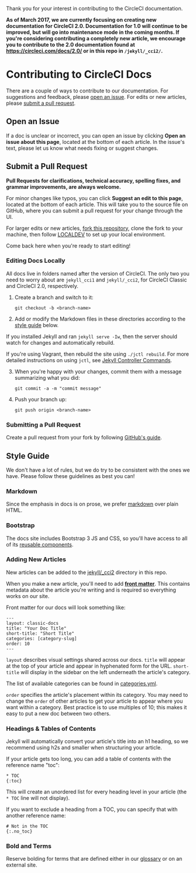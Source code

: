 Thank you for your interest in contributing to the CircleCI documentation.

**As of March 2017, we are currently focusing on creating new documentation for CircleCI 2.0. Documentation for 1.0 will continue to be improved, but will go into maintenance mode in the coming months. If you're considering contributing a completely new article, we encourage you to contribute to the 2.0 documentation found at <https://circleci.com/docs/2.0/> or in this repo in `/jekyll/_cci2/`.**

# Contributing to CircleCI Docs

There are a couple of ways to contribute to our documentation. For suggestions and feedback, please [open an issue](#open-an-issue). For edits or new articles, please [submit a pull request](#submit-a-pull-request).

## Open an Issue

If a doc is unclear or incorrect, you can open an issue by clicking **Open an issue about this page**, located at the bottom of each article. In the issue's text, please let us know what needs fixing or suggest changes.

## Submit a Pull Request

**Pull Requests for clarifications, technical accuracy, spelling fixes, and grammar improvements, are always welcome.**

For minor changes like typos, you can click **Suggest an edit to this page**, located at the bottom of each article. This will take you to the source file on GitHub, where you can submit a pull request for your change through the UI.

For larger edits or new articles, [fork this repository](https://github.com/circleci/circleci-docs#fork-destination-box), clone the fork to your machine, then follow [LOCALDEV](LOCALDEV.md) to set up your local environment.

Come back here when you're ready to start editing!

### Editing Docs Locally

All docs live in folders named after the version of CircleCI. The only two you need to worry about are `jekyll_cci1` and `jekyll/_cci2`, for CircleCI Classic and CircleCI 2.0, respectively.

1. Create a branch and switch to it:

    `git checkout -b <branch-name>`

2. Add or modify the Markdown files in these directories according to the [style guide](#style-guide) below.

If you installed Jekyll and ran `jekyll serve -Iw`, then the server should watch for changes and automatically rebuild.

If you're using Vagrant, then rebuild the site using `./jctl rebuild`. For more detailed instructions on using `jctl`, see [Jekyll Controller Commands](#jekyll-controller-commands).

3. When you're happy with your changes, commit them with a message summarizing what you did:

    `git commit -a -m "commit message"`

4. Push your branch up:

    `git push origin <branch-name>`

### Submitting a Pull Request

Create a pull request from your fork by following [GitHub's guide](https://help.github.com/articles/creating-a-pull-request-from-a-fork/).

## Style Guide

We don't have a lot of rules, but we do try to be consistent with the ones we have. Please follow these guidelines as best you can!

### Markdown

Since the emphasis in docs is on prose, we prefer [markdown](http://commonmark.org/help/) over plain HTML.

### Bootstrap

The docs site includes Bootstrap 3 JS and CSS, so you'll have access to all of its [reusable components](https://v4-alpha.getbootstrap.com/components/alerts/).

### Adding New Articles

New articles can be added to the [jekyll/_cci2](https://github.com/circleci/circleci-docs/tree/master/jekyll/_cci2) directory in this repo.

When you make a new article, you'll need to add [**front matter**](https://jekyllrb.com/docs/frontmatter/). This contains metadata about the article you're writing and is required so everything works on our site.

Front matter for our docs will look something like:

```
---
layout: classic-docs
title: "Your Doc Title"
short-title: "Short Title"
categories: [category-slug]
order: 10
---
```

`layout` describes visual settings shared across our docs. `title` will appear at the top of your article and appear in hyphenated form for the URL. `short-title` will display in the sidebar on the left underneath the article's category.

The list of available categories can be found in [categories.yml](https://github.com/circleci/circleci-docs/blob/master/jekyll/_data/categories.yml).

`order` specifies the article's placement within its category. You may need to change the `order` of other articles to get your article to appear where you want within a category. Best practice is to use multiples of 10; this makes it easy to put a new doc between two others.

### Headings & Tables of Contents

Jekyll will automatically convert your article's title into an h1 heading, so we recommend using h2s and smaller when structuring your article.

If your article gets too long, you can add a table of contents with the reference name "toc":

```
* TOC
{:toc}
```

This will create an unordered list for every heading level in your article (the `* TOC` line will not display).

If you want to exclude a heading from a TOC, you can specify that with another reference name:

```
# Not in the TOC
{:.no_toc}
```

### Bold and Terms

Reserve bolding for terms that are defined either in our [glossary](https://github.com/circleci/circleci-docs/tree/master/jekyll/_cci2/glossary.md/) or on an external site.
